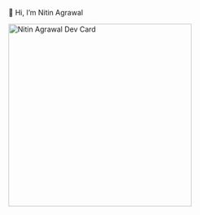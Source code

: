 👋 Hi, I’m Nitin Agrawal

<a href="https://app.daily.dev/DailyDevTips"><img src="https://github.com/ntnagr20/ntnagr20/blob/main/devcard.svg" width="360" alt="Nitin Agrawal Dev Card"/></a>


